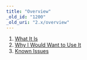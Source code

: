 ```yaml
---
title: "Overview"
_old_id: "1200"
_old_uri: "2.x/overview"
---
```


1. [What It Is](xpdo/overview/what-it-is)
2. [Why I Would Want to Use It](xpdo/overview/why-i-would-want-to-use-it)
3. [Known Issues](xpdo/overview/known-issues)